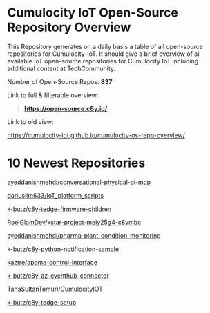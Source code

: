 
Cumulocity IoT Open-Source Repository Overview
==============================================


This Repository generates on a daily basis a table of all open-source repositories for Cumulocity-IoT. It should give a brief overview of all available IoT open-source repositories for Cumulocity IoT including additional content at TechCommunity.

Number of Open-Source Repos: **837**



Link to full & filterable overview:

>**https://open-source.c8y.io/**



Link to old view:

https://cumulocity-iot.github.io/cumulocity-os-repo-overview/


# 10 Newest Repositories


[syeddanishmehdi/conversational-physical-ai-mcp](https://github.com/syeddanishmehdi/conversational-physical-ai-mcp)

[dariuslim633/IoT_platform_scripts](https://github.com/dariuslim633/IoT_platform_scripts)

[k-butz/c8y-tedge-firmware-children](https://github.com/k-butz/c8y-tedge-firmware-children)

[RoeiGlamDev/xstar-project-meiy25g4-c8ymbc](https://github.com/RoeiGlamDev/xstar-project-meiy25g4-c8ymbc)

[syeddanishmehdi/pharma-plant-condition-monitoring](https://github.com/syeddanishmehdi/pharma-plant-condition-monitoring)

[k-butz/c8y-python-notification-sample](https://github.com/k-butz/c8y-python-notification-sample)

[kaztre/apama-control-interface](https://github.com/kaztre/apama-control-interface)

[k-butz/c8y-az-eventhub-connector](https://github.com/k-butz/c8y-az-eventhub-connector)

[TahaSultanTemuri/CumulocityIOT](https://github.com/TahaSultanTemuri/CumulocityIOT)

[k-butz/c8y-tedge-setup](https://github.com/k-butz/c8y-tedge-setup)